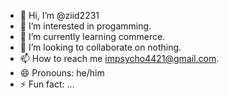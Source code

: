 - 👋 Hi, I’m @ziid2231
- 👀 I’m interested in progamming.
- 🌱 I’m currently learning commerce.
- 💞️ I’m looking to collaborate on nothing.
- 📫 How to reach me impsycho4421@gmail.com.
- 😄 Pronouns: he/him
- ⚡ Fun fact: ...

<!---
ziid2231/ziid2231 is a ✨ special ✨ repository because its `README.md` (this file) appears on your GitHub profile.
You can click the Preview link to take a look at your changes.
--->
